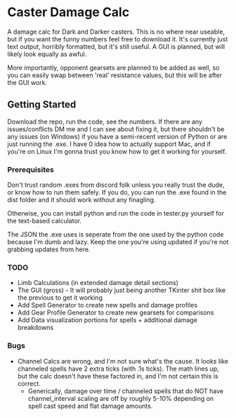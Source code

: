 # Caster Damage Calc

A damage calc for Dark and Darker casters. This is no where near useable, but if you want the funny numbers feel free to download it. It's currently just text output, horribly formatted, but it's still useful. 
A GUI is planned, but will likely look equally as awful. 

More importantly, opponent gearsets are planned to be added as well, so you can easily swap between 'real' resistance values, but this will be after the GUI work. 

## Getting Started
Download the repo, run the code, see the numbers. 
If there are any issues/conflicts DM me and I can see about fixing it, but there shouldn't be any issues (on Windows) if you have a semi-recent version of Python or are just running the .exe. 
I have 0 idea how to actually support Mac, and if you're on Linux I'm gonna trust you know how to get it working for yourself. 

### Prerequisites
Don't trust random .exes from discord folk unless you really trust the dude, or know how to run them safely. 
If you do, you can run the .exe found in the dist folder and it should work without any finagling. 

Otherwise, you can install python and run the code in tester.py yourself for the text-based calculator. 

The JSON the .exe uses is seperate from the one used by the python code because I'm dumb and lazy. Keep the one you're using updated if you're not grabbing updates from here. 


### TODO
* Limb Calculations (in extended damage detail sections)
* The GUI (gross) - It will probably just being another TKinter shit box like the previous to get it working
* Add Spell Generator to create new spells and damage profiles 
* Add Gear Profile Generator to create new gearsets for comparisons 
* Add Data visualization portions for spells + additional damage breakdowns


### Bugs
* Channel Calcs are wrong, and I'm not sure what's the cause. It looks like channeled spells have 2 extra ticks (with .1s ticks). The math lines up, but the calc doesn't have these factored in, and I'm not certain this is correct. 
    * Generically, damage over time / channeled spells that do NOT have channel_interval scaling are off by roughly 5-10% depending on spell cast speed and flat damage amounts. 
